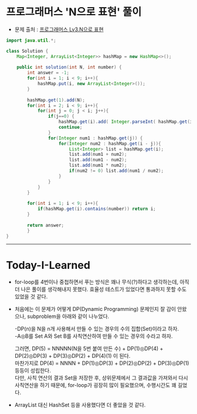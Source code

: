 # 프로그래머스 'N으로 표현' 풀이

* 문제 출처 : [프로그래머스 Lv3.N으로 표현](https://programmers.co.kr/learn/courses/30/lessons/42895)

```java
import java.util.*;

class Solution {
    Map<Integer, ArrayList<Integer>> hashMap = new HashMap<>();
    
    public int solution(int N, int number) {
        int answer = -1;
        for(int i = 1; i < 9; i++){
            hashMap.put(i, new ArrayList<Integer>());
        }
        
        hashMap.get(1).add(N);
        for(int i = 2; i < 9; i++){
            for(int j = 0; j < i; j++){
                if(j==0) {
                    hashMap.get(i).add( Integer.parseInt( hashMap.get(i-1).get(0)+""+N) );
                    continue;
                }
                for(Integer num1 : hashMap.get(j)) {
                    for(Integer num2 : hashMap.get(i - j)){
                        List<Integer> list = hashMap.get(i);
                        list.add(num1 + num2);
                        list.add(num1 - num2);
                        list.add(num1 * num2);
                        if(num2 != 0) list.add(num1 / num2);
                    }
                }
            }
        }
        
        for(int i = 1; i < 9; i++){
            if(hashMap.get(i).contains(number)) return i;
        }
        
        return answer;
        }
}
```
***
# Today-I-Learned
* for-loop를 4번이나 중첩하면서 푸는 방식은 꽤나 무식(?)하다고 생각하는데, 아직 더 나은 풀이를 생각해내지 못했다. 효율성 테스트가 있었다면 통과하지 못할 수도 있었을 것 같다.
* 처음에는 이 문제가 어떻게 DP(Dynamic Programming) 문제인지 잘 감이 안왔으나, subproblem을 아래와 같이 나누었다.   

    -DP(n)을 N을 n개 사용해서 만들 수 있는 경우의 수의 집합(Set)이라고 하자.   
    -A◎B를 Set A와 Set B를 사칙연산하여 만들 수 있는 경우의 수라고 하자.   

    그러면, DP(5) = NNNNN(N을 5번 붙여 만든 수) + DP(1)◎DP(4) + DP(2)◎DP(3) + DP(3)◎DP(2) + DP(4)(1) 이 된다.   
    마찬가지로 DP(4) = NNNN + DP(1)◎DP(3) + DP(2)◎DP(2) + DP(3)◎DP(1) 등등이 성립한다.   
    다만, 사칙 연산의 결과 Set을 저장한 후, 상위문제에서 그 결과값을 가져와서 다시 사칙연산을 하기 때문에, for-loop가 굉장히 많이 필요했으며, 수행시간도 꽤 길었다.

* ArrayList 대신 HashSet 등을 사용했다면 더 좋았을 것 같다.    

    
              